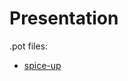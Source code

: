 # Presentation

.pot files:

- [spice-up](https://github.com/Philip-Scott/Spice-up/blob/master/po/com.github.philip-scott.spice-up.pot)